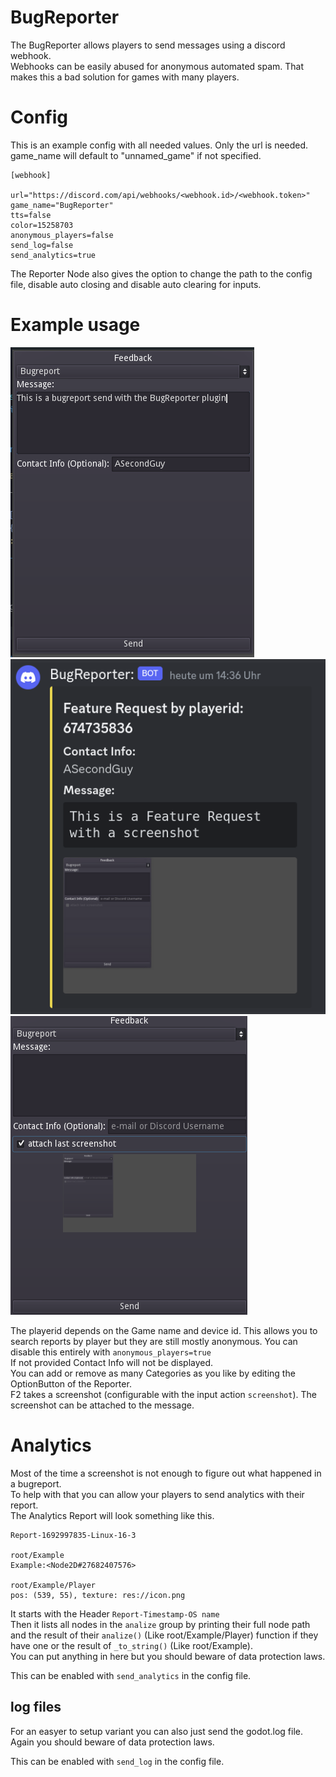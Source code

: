 # BugReporter
The BugReporter allows players to send messages using a discord webhook.  
Webhooks can be easily abused for anonymous automated spam. That makes this a bad solution for games with many players.

# Config
This is an example config with all needed values. Only the url is needed. game_name will default to "unnamed_game" if not specified.

```
[webhook]

url="https://discord.com/api/webhooks/<webhook.id>/<webhook.token>"
game_name="BugReporter"
tts=false
color=15258703
anonymous_players=false
send_log=false
send_analytics=true
```

The Reporter Node also gives the option to change the path to the config file, disable auto closing and disable auto clearing for inputs.

# Example usage

![](screenshots/reporter_ui.png) ![](screenshots/message_with_screenshot.png) ![](screenshots/send_screenshot.png)

The playerid depends on the Game name and device id. This allows you to search reports by player but they are still mostly anonymous. You can disable this entirely with `anonymous_players=true`  
If not provided Contact Info will not be displayed.  
You can add or remove as many Categories as you like by editing the OptionButton of the Reporter.  
F2 takes a screenshot (configurable with the input action `screenshot`). The screenshot can be attached to the message.  

# Analytics
Most of the time a screenshot is not enough to figure out what happened in a bugreport.  
To help with that you can allow your players to send analytics with their report.  
The Analytics Report will look something like this.  
```
Report-1692997835-Linux-16-3

root/Example
Example:<Node2D#27682407576>

root/Example/Player
pos: (539, 55), texture: res://icon.png
```
It starts with the Header `Report-Timestamp-OS name`  
Then it lists all nodes in the `analize` group by printing their full node path and the result of their `analize()` (Like root/Example/Player) function if they have one or the result of `_to_string()` (Like root/Example).  
You can put anything in here but you should beware of data protection laws.  

This can be enabled with `send_analytics` in the config file.
## log files
For an easyer to setup variant you can also just send the godot.log file. Again you should beware of data protection laws.

This can be enabled with `send_log` in the config file.
